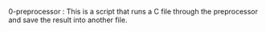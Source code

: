 0-preprocessor : This is a script that runs a C file through the preprocessor and save the result into another file.
